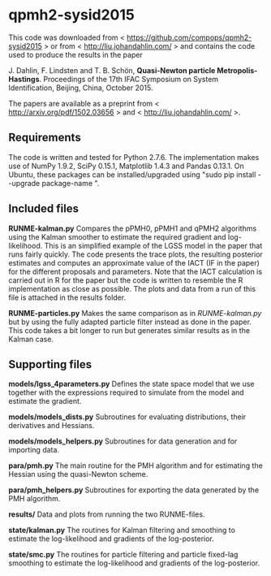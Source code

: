 # qpmh2-sysid2015

This code was downloaded from < https://github.com/compops/qpmh2-sysid2015 > or from < http://liu.johandahlin.com/ > and contains the code used to produce the results in the paper

J. Dahlin, F. Lindsten and T. B. Schön, **Quasi-Newton particle Metropolis-Hastings**. Proceedings of the 17th IFAC Symposium on System Identification, Beijing, China, October 2015. 

The papers are available as a preprint from < http://arxiv.org/pdf/1502.03656 > and < http://liu.johandahlin.com/ >.

Requirements
--------------
The code is written and tested for Python 2.7.6. The implementation makes use of NumPy 1.9.2, SciPy 0.15.1, Matplotlib 1.4.3 and Pandas 0.13.1. On Ubuntu, these packages can be installed/upgraded using "sudo pip install --upgrade package-name ".

Included files
--------------
**RUNME-kalman.py**
Compares the pPMH0, pPMH1 and qPMH2 algorithms using the Kalman smoother to estimate the required gradient and log-likelihood. This is an simplified example of the LGSS model in the paper that runs fairly quickly. The code presents the trace plots, the resulting posterior estimates and computes an approximate value of the IACT (IF in the paper) for the different proposals and parameters. Note that the IACT calculation is carried out in R for the paper but the code is written to resemble the R implementation as close as possible. The plots and data from a run of this file is attached in the results folder.

**RUNME-particles.py**
Makes the same comparison as in *RUNME-kalman.py* but by using the fully adapted particle filter instead as done in the paper. This code takes a bit longer to run but generates similar results as in the Kalman case. 

Supporting files
--------------
**models/lgss_4parameters.py**
Defines the state space model that we use together with the expressions required to simulate from the model and estimate the gradient. 

**models/models_dists.py**
Subroutines for evaluating distributions, their derivatives and Hessians.

**models/models_helpers.py**
Subroutines for data generation and for importing data.

**para/pmh.py**
The main routine for the PMH algorithm and for estimating the Hessian using the quasi-Newton scheme.

**para/pmh_helpers.py**
Subroutines for exporting the data generated by the PMH algorithm.

**results/**
Data and plots from running the two RUNME-files.

**state/kalman.py**
The routines for Kalman filtering and smoothing to estimate the log-likelihood and gradients of the log-posterior.

**state/smc.py**
The routines for particle filtering and particle fixed-lag smoothing to estimate the log-likelihood and gradients of the log-posterior.

